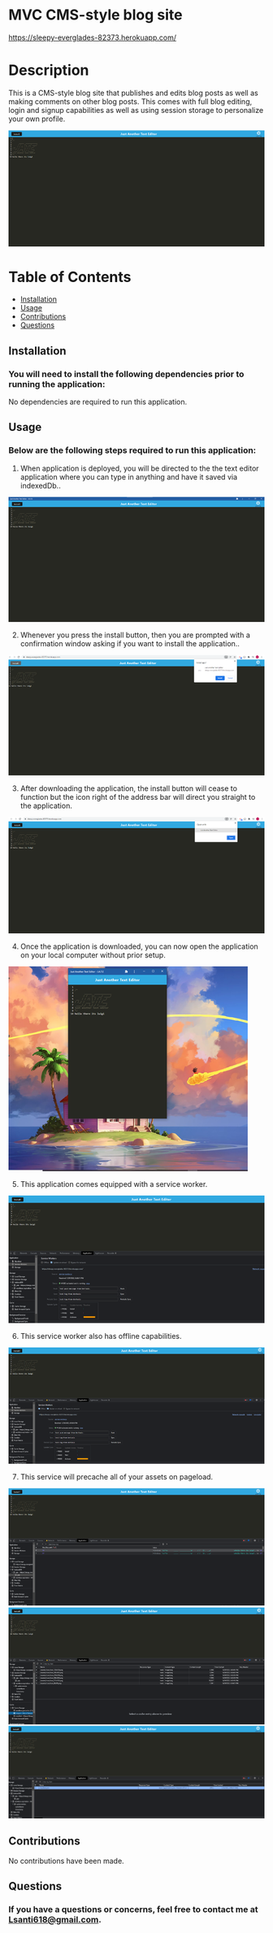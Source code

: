 # MVC CMS-style blog site
https://sleepy-everglades-82373.herokuapp.com/


# Description
This is a CMS-style blog site that publishes and edits blog posts as well as making comments on other blog posts.
This comes with full blog editing, login and signup capabilities as well as using session storage to personalize your own profile.


![](img/homescreen.png)



# Table of Contents
* [Installation](#installation)
* [Usage](#usage)
* [Contributions](#contributions)
* [Questions](#questions)



## Installation
### You will need to install the following dependencies prior to running the application:</br>

No dependencies are required to run this application.

## Usage 
### Below are the following steps required to run this application:</br>

1. When application is deployed, you will be directed to the the text editor application where you can type in anything and have it saved via indexedDb..

![](img/appFullscreen.png)

2. Whenever you press the install button, then you are prompted with a confirmation window asking if you want to install the application..

![](img/installPrompt.png)

3. After downloading the application, the install button will cease to function but the icon right of the address bar will direct you straight to the application.

![](img/alreadyInstallPrompt.png)

4. Once the application is downloaded, you can now open the application on your local computer without prior setup.

![](img/appWindowed.png)

5. This application comes equipped with a service worker.

![](img/serviceWorker.png)

6. This service worker also has offline capabilities.

![](img/offlineWorker.png)

7. This service will precache all of your assets on pageload.

![](img/indexedDb.png)
![](img/imageCache.png)
![](img/manifestCache.png)





## Contributions</br>

No contributions have been made.




## Questions
### If you have a questions or concerns, feel free to contact me at Lsanti618@gmail.com.
